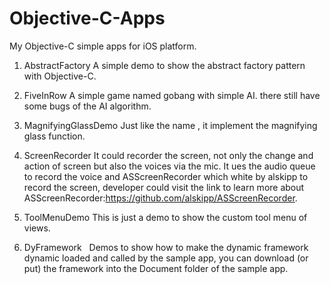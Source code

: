 Objective-C-Apps
==============

My Objective-C simple apps for iOS platform.

1. AbstractFactory
   A simple demo to show the abstract factory pattern with Objective-C.

2. FiveInRow
   A simple game named gobang with simple AI. there still have some bugs of the AI algorithm.

3. MagnifyingGlassDemo
   Just like the name , it implement the magnifying glass function.

4. ScreenRecorder
   It could recorder the screen, not only the change and action of screen but also the voices via the mic.
   It ues the audio queue to record the voice and ASScreenRecorder which white by alskipp to record the screen,
   developer could visit the link to learn more about ASScreenRecorder:https://github.com/alskipp/ASScreenRecorder.

5. ToolMenuDemo
   This is just a demo to show the custom tool menu of views.

6. DyFramework
   Demos to show how to make the dynamic framework dynamic loaded and called by the sample app, you can download (or put) the framework into the Document folder of the sample app.
